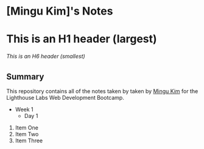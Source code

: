 # [Mingu Kim]'s Notes
# This is an H1 header (largest)
###### This is an H6 header (smallest)
## Summary 

This repository contains all of the notes taken by taken by [Mingu Kim](https://github.com/mkim245) for the Lighthouse Labs Web Development Bootcamp.
 * Week 1
    * Day 1
1. Item One
2. Item Two
3. Item Three
